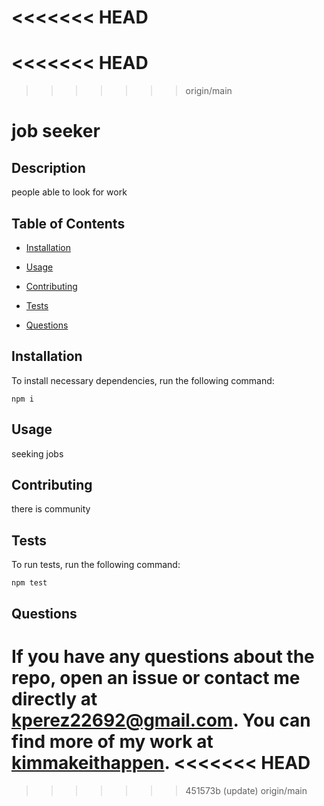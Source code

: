 <<<<<<< HEAD
=======
<<<<<<< HEAD
=======
>>>>>>> origin/main
# job seeker


## Description

people able to look for work

## Table of Contents 

* [Installation](#installation)

* [Usage](#usage)

* [Contributing](#contributing)

* [Tests](#tests)

* [Questions](#questions)

## Installation

To install necessary dependencies, run the following command:

```
npm i
```

## Usage

seeking jobs


  
## Contributing

there is community 

## Tests

To run tests, run the following command:

```
npm test
```

## Questions

If you have any questions about the repo, open an issue or contact me directly at kperez22692@gmail.com. You can find more of my work at [kimmakeithappen](https://github.com/kimmakeithappen/).
<<<<<<< HEAD
=======
>>>>>>> 451573b (update)
>>>>>>> origin/main

